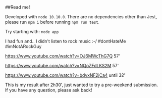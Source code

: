 ##Read me!

Developed with `node 10.10.0`. There are no dependencies other than Jest, please run `npm i` before running `npm run test`.

Try starting with: `node app`

I had fun and.. I didn't listen to rock music :-/ #dontHateMe #imNotARockGuy

https://www.youtube.com/watch?v=OJ6MWcThG7Q 57'

https://www.youtube.com/watch?v=NQoZFdLKS2M 57'

https://www.youtube.com/watch?v=bdvxNF2jCa4 until 32'

This is my result after 2h30', just wanted to try a pre-weekend submission. If you have any question, please ask back!